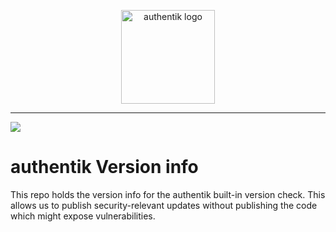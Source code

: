 <p align="center">
    <img src="https://goauthentik.io/img/icon_top_brand_colour.svg" height="150" alt="authentik logo">
</p>

---

[![](https://img.shields.io/discord/809154715984199690?label=Discord&style=for-the-badge)](https://discord.gg/jg33eMhnj6)

# authentik Version info

This repo holds the version info for the authentik built-in version check. This allows us to publish security-relevant updates without publishing the code which might expose vulnerabilities.
